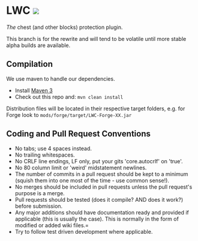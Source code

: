 LWC ![](https://api.travis-ci.org/Hidendra/LWC.png)
======

*The* chest (and other blocks) protection plugin.

This branch is for the rewrite and will tend to be volatile until more stable alpha builds are available.

Compilation
-----------

We use maven to handle our dependencies.

* Install [Maven 3](http://maven.apache.org/download.html)
* Check out this repo and: `mvn clean install`

Distribution files will be located in their respective target folders, e.g. for Forge look to `mods/forge/target/LWC-Forge-XX.jar`

Coding and Pull Request Conventions
-----------

* No tabs; use 4 spaces instead.
* No trailing whitespaces.
* No CRLF line endings, LF only, put your gits 'core.autocrlf' on 'true'.
* No 80 column limit or 'weird' midstatement newlines.
* The number of commits in a pull request should be kept to a minimum (squish them into one most of the time - use common sense!).
* No merges should be included in pull requests unless the pull request's purpose is a merge.
* Pull requests should be tested (does it compile? AND does it work?) before submission.
* Any major additions should have documentation ready and provided if applicable (this is usually the case). This is normally in the form of modified or added wiki files.=
* Try to follow test driven development where applicable.